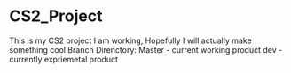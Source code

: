 # CS2_Project
This is my CS2 project I am working, Hopefully I will actually make something cool
Branch Direnctory:
   Master - current working product
   dev - currently expriemetal product


